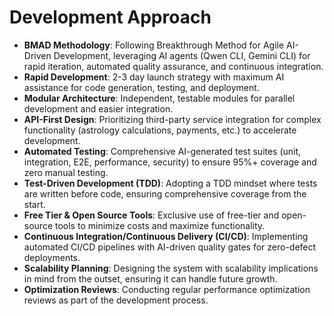 # Development Approach
- **BMAD Methodology**: Following Breakthrough Method for Agile AI-Driven Development, leveraging AI agents (Qwen CLI, Gemini CLI) for rapid iteration, automated quality assurance, and continuous integration.
- **Rapid Development**: 2-3 day launch strategy with maximum AI assistance for code generation, testing, and deployment.
- **Modular Architecture**: Independent, testable modules for parallel development and easier integration.
- **API-First Design**: Prioritizing third-party service integration for complex functionality (astrology calculations, payments, etc.) to accelerate development.
- **Automated Testing**: Comprehensive AI-generated test suites (unit, integration, E2E, performance, security) to ensure 95%+ coverage and zero manual testing.
- **Test-Driven Development (TDD)**: Adopting a TDD mindset where tests are written before code, ensuring comprehensive coverage from the start.
- **Free Tier & Open Source Tools**: Exclusive use of free-tier and open-source tools to minimize costs and maximize functionality.
- **Continuous Integration/Continuous Delivery (CI/CD)**: Implementing automated CI/CD pipelines with AI-driven quality gates for zero-defect deployments.
- **Scalability Planning**: Designing the system with scalability implications in mind from the outset, ensuring it can handle future growth.
- **Optimization Reviews**: Conducting regular performance optimization reviews as part of the development process.
